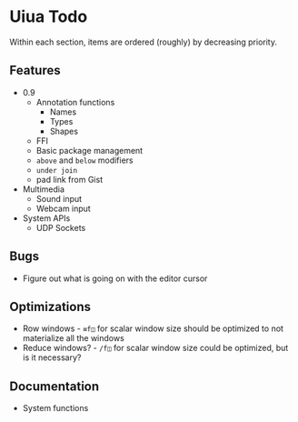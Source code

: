 # Uiua Todo
Within each section, items are ordered (roughly) by decreasing priority.

## Features
- 0.9
  - Annotation functions
    - Names
    - Types
    - Shapes
  - FFI
  - Basic package management
  - `above` and `below` modifiers
  - `under join`
  - pad link from Gist
- Multimedia
  - Sound input
  - Webcam input
- System APIs
  - UDP Sockets

## Bugs
- Figure out what is going on with the editor cursor

## Optimizations
- Row windows - `≡f◫` for scalar window size should be optimized to not materialize all the windows
- Reduce windows? - `/f◫` for scalar window size could be optimized, but is it necessary?

## Documentation
- System functions

